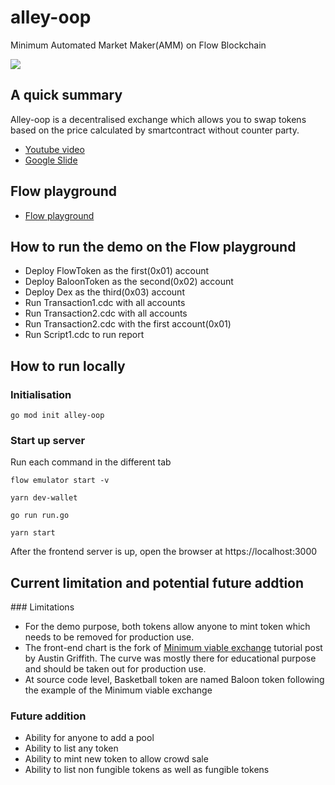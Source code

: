 # alley-oop

Minimum Automated Market Maker(AMM) on Flow Blockchain

![](https://media.giphy.com/media/l0HlTgeWIqq5wZMKA/giphy-downsized.gif)

## A quick summary

Alley-oop is a decentralised exchange which allows you to swap tokens based on the price calculated by smartcontract without counter party.

- [Youtube video](https://www.youtube.com/watch?v=TRjy-rEirIo)
- [Google Slide](https://docs.google.com/presentation/d/1X3lBUxAib1h2toi979tlVaSrqDdALxItqXvX5e6MZso/edit?usp=sharing)

## Flow playground

- [Flow playground](https://play.onflow.org/ac8f1629-2f92-4559-b456-1b5401eab111)

## How to run the demo on the Flow playground

- Deploy FlowToken as the first(0x01) account
- Deploy BaloonToken as the second(0x02) account
- Deploy Dex as the third(0x03) account
- Run Transaction1.cdc with all accounts
- Run Transaction2.cdc with all accounts
- Run Transaction2.cdc with the first account(0x01)
- Run Script1.cdc to run report

## How to run locally

### Initialisation

```
go mod init alley-oop
```

### Start up server

Run each command in the different tab

```
flow emulator start -v
```

```
yarn dev-wallet
```


```
go run run.go
```

```
yarn start
```

After the frontend server is up, open the browser at https://localhost:3000


## Current limitation and potential future addtion

### Limitations

- For the demo purpose, both tokens allow anyone to mint token which needs to be removed for production use.
- The front-end chart is the fork of [Minimum viable exchange](https://medium.com/@austin_48503/%EF%B8%8F-minimum-viable-exchange-d84f30bd0c90) tutorial post by Austin Griffith. The curve was mostly there for educational purpose and should be taken out for production use.
- At source code level, Basketball token are named Baloon token following the example of the Minimum viable exchange

### Future addition

- Ability for anyone to add a pool
- Ability to list any token
- Ability to mint new token to allow crowd sale
- Ability to list non fungible tokens as well as fungible tokens
